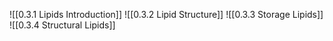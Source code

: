 ![[0.3.1 Lipids Introduction]]
![[0.3.2 Lipid Structure]]
![[0.3.3 Storage Lipids]]
![[0.3.4 Structural Lipids]]
